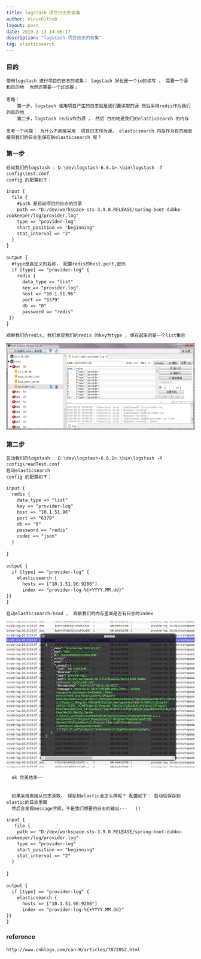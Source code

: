 ```yaml
---
title: logstash 项目日志的收集
author: ninuxGithub
layout: post
date: 2019-3-13 14:06:17
description: "logstash 项目日志的收集"
tag: elasticsearch
---
```


### 目的
    使用logstash 进行项目的日志的收集； logstash 好比是一个io的读写 ， 需要一个源 和目的地  当然还需要一个过滤器；
    
    思路： 
        第一步，logstash 使用项目产生的日志就是我们要读取的源 然后采用redis作为我们的目的地
        第二步，logstash redis作为源 ， 然后 目的地是我们的elasticsearch 的内存
        
    思考一个问题： 为什么不直接采用  项目日志作为源， elasticsearch 内存作为目的地直接将我们的日志生保存到elasticsearch 呢？
    
    
### 第一步

    启动我们的logstash : D:\dev\logstash-6.6.1>.\bin\logstash -f config\test.conf
    config 的配置如下：
        
```lombok.config
input {
  file {
    #path 是启动项目的日志的目录
    path => "D:/dev/workspace-sts-3.9.0.RELEASE/spring-boot-dubbo-zookeeper/log/provider.log"
    type => "provider-log"
    start_position => "beginning"
    stat_interval => "2"
  }
}
 
output {
  #type是自定义的名称， 配置redis的host,port,密码
  if [type] == "provider-log" {
    redis {
      data_type => "list"
      key => "provider-log"
      host => "10.1.51.96"
      port => "6379"
      db => "0"
      password => "redis"
 }}
}
```    

    观察我们的redis, 我们发现我们的redis 的key为type , 保存起来的是一个list集合
![logstash redis](/images/posts/redis-provider-log.jpg)
     


### 第二步
    启动我们的logstash : D:\dev\logstash-6.6.1>.\bin\logstash -f config\readTest.conf
    启动elasticsearch
    config 的配置如下：

```lombok.config
input {
  redis {
    data_type => "list"
    key => "provider-log"
    host => "10.1.51.96"
    port => "6379"
    db => "0"
    password => "redis"
    codec => "json"
  }
  
}
 
output {
  if [type] == "provider-log" {
    elasticsearch {
      hosts => ["10.1.51.96:9200"]
      index => "provider-log-%{+YYYY.MM.dd}"
}}
}
```    

    启动elasticsearch-head ， 观察我们的内存里面是否有日志的index
![logstash redis](/images/posts/elasticsearch-provider-log.jpg)   



      ok 完美结束~~
      

      如果采用直接从日志读取， 保存到elastic会怎么样呢？ 配置如下： 启动后保存到elastic的日志里面
      然后会发现message字段，不是我们想要的日志的输出···   ()

```lombok.config
input {
   file {
    path => "D:/dev/workspace-sts-3.9.0.RELEASE/spring-boot-dubbo-zookeeper/log/provider.log"
    type => "provider-log"
    start_position => "beginning"
    stat_interval => "2"
  }
  
}
 
output {
  if [type] == "provider-log" {
    elasticsearch {
      hosts => ["10.1.51.96:9200"]
      index => "provider-log-%{+YYYY.MM.dd}"
}}
}
```



### reference 
    http://www.cnblogs.com/can-H/articles/7872052.html  